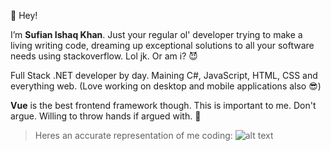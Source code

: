 :wave: Hey!

I’m **Sufian Ishaq Khan**. Just your regular ol' developer trying to make a living writing code, dreaming up exceptional solutions to all your software needs using stackoverflow. Lol jk. Or am i? :smiling_imp:

Full Stack .NET developer by day. Maining C#, JavaScript, HTML, CSS and everything web. (Love working on desktop and mobile applications also :sunglasses:)

**Vue** is the best frontend framework though. This is important to me. Don't argue. Willing to throw hands if argued with. :triumph:

> Heres an accurate representation of me coding:
> ![alt text](https://github.com/sufianishaqkhan/sufianishaqkhan/blob/main/das-nuts.gif "Das nuts")
